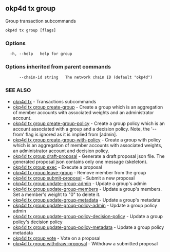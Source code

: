 ## okp4d tx group

Group transaction subcommands

```
okp4d tx group [flags]
```

### Options

```
  -h, --help   help for group
```

### Options inherited from parent commands

```
      --chain-id string   The network chain ID (default "okp4d")
```

### SEE ALSO

* [okp4d tx](okp4d_tx.md)	 - Transactions subcommands
* [okp4d tx group create-group](okp4d_tx_group_create-group.md)	 - Create a group which is an aggregation of member accounts with associated weights and an administrator account.
* [okp4d tx group create-group-policy](okp4d_tx_group_create-group-policy.md)	 - Create a group policy which is an account associated with a group and a decision policy. Note, the '--from' flag is ignored as it is implied from [admin].
* [okp4d tx group create-group-with-policy](okp4d_tx_group_create-group-with-policy.md)	 - Create a group with policy which is an aggregation of member accounts with associated weights, an administrator account and decision policy.
* [okp4d tx group draft-proposal](okp4d_tx_group_draft-proposal.md)	 - Generate a draft proposal json file. The generated proposal json contains only one message (skeleton).
* [okp4d tx group exec](okp4d_tx_group_exec.md)	 - Execute a proposal
* [okp4d tx group leave-group](okp4d_tx_group_leave-group.md)	 - Remove member from the group
* [okp4d tx group submit-proposal](okp4d_tx_group_submit-proposal.md)	 - Submit a new proposal
* [okp4d tx group update-group-admin](okp4d_tx_group_update-group-admin.md)	 - Update a group's admin
* [okp4d tx group update-group-members](okp4d_tx_group_update-group-members.md)	 - Update a group's members. Set a member's weight to "0" to delete it.
* [okp4d tx group update-group-metadata](okp4d_tx_group_update-group-metadata.md)	 - Update a group's metadata
* [okp4d tx group update-group-policy-admin](okp4d_tx_group_update-group-policy-admin.md)	 - Update a group policy admin
* [okp4d tx group update-group-policy-decision-policy](okp4d_tx_group_update-group-policy-decision-policy.md)	 - Update a group policy's decision policy
* [okp4d tx group update-group-policy-metadata](okp4d_tx_group_update-group-policy-metadata.md)	 - Update a group policy metadata
* [okp4d tx group vote](okp4d_tx_group_vote.md)	 - Vote on a proposal
* [okp4d tx group withdraw-proposal](okp4d_tx_group_withdraw-proposal.md)	 - Withdraw a submitted proposal
